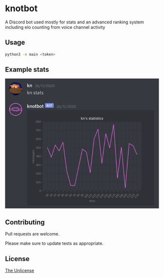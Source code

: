# knotbot

A Discord bot used mostly for stats and an advanced ranking system including elo counting from voice channel activity

## Usage

```bash
python3 -m main <token>
```

## Example stats
![Example stats](resources/stat-example.png)

## Contributing
Pull requests are welcome.

Please make sure to update tests as appropriate.

## License
[The Unlicense](https://unlicense.org/)
